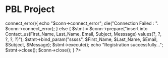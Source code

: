 # PBL Project
 <?php
  $First_Name = $_POST['First_Name'];
  $Last_Name = $_POST['Last_Name'];
  $Email = $_POST['Email'];
  $Subject = $_POST['Subject'];
  $Message = $_POST['Message'];

  // Database Conncection
	$conn = new mysqli('localhost','root','','contact');
	if($conn->connect_error){
		echo "$conn->connect_error";
		die("Connection Failed : ". $conn->connect_error);
} else {
	$stmt = $conn->prepare("insert into Contact_us(First_Name, Last_Name, Email, Subject, Messsage) values(?, ?, ?, ?, ?)");
	$stmt->bind_param("sssss", $First_Name, $Last_Name, $Email, $Subject, $Message);
	$stmt->execute();
	echo "Registration successfully...";
	$stmt->close();
	$conn->close();
}
?>
